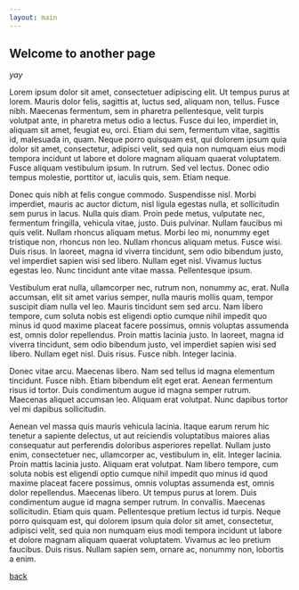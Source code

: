 ```yaml
---
layout: main
---
```


## Welcome to another page

_yay_

Lorem ipsum dolor sit amet, consectetuer adipiscing elit. Ut tempus purus at lorem. Mauris dolor felis, sagittis at, luctus sed, aliquam non, tellus. Fusce nibh. Maecenas fermentum, sem in pharetra pellentesque, velit turpis volutpat ante, in pharetra metus odio a lectus. Fusce dui leo, imperdiet in, aliquam sit amet, feugiat eu, orci. Etiam dui sem, fermentum vitae, sagittis id, malesuada in, quam. Neque porro quisquam est, qui dolorem ipsum quia dolor sit amet, consectetur, adipisci velit, sed quia non numquam eius modi tempora incidunt ut labore et dolore magnam aliquam quaerat voluptatem. Fusce aliquam vestibulum ipsum. In rutrum. Sed vel lectus. Donec odio tempus molestie, porttitor ut, iaculis quis, sem. Etiam neque.

Donec quis nibh at felis congue commodo. Suspendisse nisl. Morbi imperdiet, mauris ac auctor dictum, nisl ligula egestas nulla, et sollicitudin sem purus in lacus. Nulla quis diam. Proin pede metus, vulputate nec, fermentum fringilla, vehicula vitae, justo. Duis pulvinar. Nullam faucibus mi quis velit. Nullam rhoncus aliquam metus. Morbi leo mi, nonummy eget tristique non, rhoncus non leo. Nullam rhoncus aliquam metus. Fusce wisi. Duis risus. In laoreet, magna id viverra tincidunt, sem odio bibendum justo, vel imperdiet sapien wisi sed libero. Nullam eget nisl. Vivamus luctus egestas leo. Nunc tincidunt ante vitae massa. Pellentesque ipsum.

Vestibulum erat nulla, ullamcorper nec, rutrum non, nonummy ac, erat. Nulla accumsan, elit sit amet varius semper, nulla mauris mollis quam, tempor suscipit diam nulla vel leo. Mauris tincidunt sem sed arcu. Nam libero tempore, cum soluta nobis est eligendi optio cumque nihil impedit quo minus id quod maxime placeat facere possimus, omnis voluptas assumenda est, omnis dolor repellendus. Proin mattis lacinia justo. In laoreet, magna id viverra tincidunt, sem odio bibendum justo, vel imperdiet sapien wisi sed libero. Nullam eget nisl. Duis risus. Fusce nibh. Integer lacinia.

Donec vitae arcu. Maecenas libero. Nam sed tellus id magna elementum tincidunt. Fusce nibh. Etiam bibendum elit eget erat. Aenean fermentum risus id tortor. Duis condimentum augue id magna semper rutrum. Maecenas aliquet accumsan leo. Aliquam erat volutpat. Nunc dapibus tortor vel mi dapibus sollicitudin.

Aenean vel massa quis mauris vehicula lacinia. Itaque earum rerum hic tenetur a sapiente delectus, ut aut reiciendis voluptatibus maiores alias consequatur aut perferendis doloribus asperiores repellat. Nullam justo enim, consectetuer nec, ullamcorper ac, vestibulum in, elit. Integer lacinia. Proin mattis lacinia justo. Aliquam erat volutpat. Nam libero tempore, cum soluta nobis est eligendi optio cumque nihil impedit quo minus id quod maxime placeat facere possimus, omnis voluptas assumenda est, omnis dolor repellendus. Maecenas libero. Ut tempus purus at lorem. Duis condimentum augue id magna semper rutrum. In convallis. Maecenas sollicitudin. Etiam quis quam. Pellentesque pretium lectus id turpis. Neque porro quisquam est, qui dolorem ipsum quia dolor sit amet, consectetur, adipisci velit, sed quia non numquam eius modi tempora incidunt ut labore et dolore magnam aliquam quaerat voluptatem. Vivamus ac leo pretium faucibus. Duis risus. Nullam sapien sem, ornare ac, nonummy non, lobortis a enim.

[back](./)
